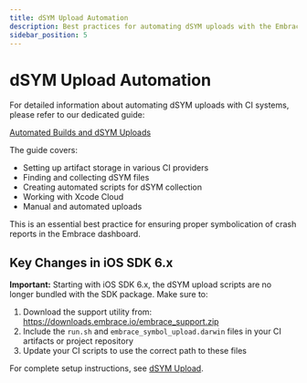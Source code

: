 ```yaml
---
title: dSYM Upload Automation
description: Best practices for automating dSYM uploads with the Embrace iOS SDK 6.x
sidebar_position: 5
---
```


# dSYM Upload Automation

For detailed information about automating dSYM uploads with CI systems, please refer to our dedicated guide:

[Automated Builds and dSYM Uploads](/ios/best-practices/ci-dsym-upload/)

The guide covers:

- Setting up artifact storage in various CI providers
- Finding and collecting dSYM files
- Creating automated scripts for dSYM collection
- Working with Xcode Cloud
- Manual and automated uploads

This is an essential best practice for ensuring proper symbolication of crash reports in the Embrace dashboard.

## Key Changes in iOS SDK 6.x

**Important:** Starting with iOS SDK 6.x, the dSYM upload scripts are no longer bundled with the SDK package. Make sure to:

1. Download the support utility from: https://downloads.embrace.io/embrace_support.zip
2. Include the `run.sh` and `embrace_symbol_upload.darwin` files in your CI artifacts or project repository
3. Update your CI scripts to use the correct path to these files

For complete setup instructions, see [dSYM Upload](/ios/6x/getting-started/dsym-upload). 
